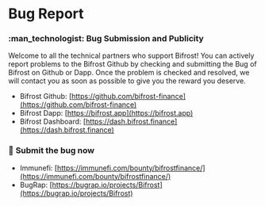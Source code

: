 # Bug Report

### :man\_technologist: Bug Submission and Publicity

Welcome to all the technical partners who support Bifrost! You can actively report problems to the Bifrost Github by checking and submitting the Bug of Bifrost on Github or Dapp. Once the problem is checked and resolved, we will contact you as soon as possible to give you the reward you deserve.

* Bifrost Github: [https://github.com/bifrost-finance](https://github.com/bifrost-finance)
* Bifrost Dapp: [https://bifrost.app](https://bifrost.app)
* Bifrost Dashboard: [https://dash.bifrost.finance](https://dash.bifrost.finance)

### 👾 **Submit the bug now**

* Immunefi: [https://immunefi.com/bounty/bifrostfinance/](https://immunefi.com/bounty/bifrostfinance/)
* BugRap: [https://bugrap.io/projects/Bifrost](https://bugrap.io/projects/Bifrost)

